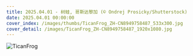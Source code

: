 ```yaml
---
title: 2025.04.01 - 树蛙, 哥斯达黎加 (© Ondrej Prosicky/Shutterstock)
date: 2025.04.01 00:00:00
cover_index: /images/thumbs/TicanFrog_ZH-CN8949758487_533x300.jpg
cover_detail: /images/TicanFrog_ZH-CN8949758487_1920x1080.jpg
---
```


![TicanFrog](/images/TicanFrog_ZH-CN8949758487_1920x1080.jpg)
